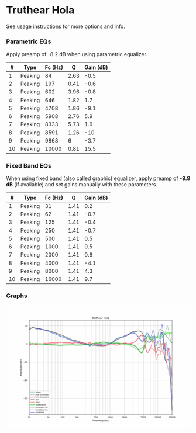 # Truthear Hola
See [usage instructions](https://github.com/jaakkopasanen/AutoEq#usage) for more options and info.

### Parametric EQs
Apply preamp of -8.2 dB when using parametric equalizer.

|   # | Type    |   Fc (Hz) |    Q |   Gain (dB) |
|-----|---------|-----------|------|-------------|
|   1 | Peaking |        84 | 2.63 |        -0.5 |
|   2 | Peaking |       197 | 0.41 |        -0.6 |
|   3 | Peaking |       602 | 3.96 |        -0.8 |
|   4 | Peaking |       646 | 1.82 |         1.7 |
|   5 | Peaking |      4708 | 1.86 |        -9.1 |
|   6 | Peaking |      5908 | 2.76 |         5.9 |
|   7 | Peaking |      8333 | 5.73 |         1.6 |
|   8 | Peaking |      8591 | 1.26 |       -10   |
|   9 | Peaking |      9868 | 6    |        -3.7 |
|  10 | Peaking |     10000 | 0.81 |        15.5 |

### Fixed Band EQs
When using fixed band (also called graphic) equalizer, apply preamp of **-9.9 dB** (if available) and set gains manually with these parameters.

|   # | Type    |   Fc (Hz) |    Q |   Gain (dB) |
|-----|---------|-----------|------|-------------|
|   1 | Peaking |        31 | 1.41 |         0.2 |
|   2 | Peaking |        62 | 1.41 |        -0.7 |
|   3 | Peaking |       125 | 1.41 |        -0.4 |
|   4 | Peaking |       250 | 1.41 |        -0.7 |
|   5 | Peaking |       500 | 1.41 |         0.5 |
|   6 | Peaking |      1000 | 1.41 |         0.5 |
|   7 | Peaking |      2000 | 1.41 |         0.8 |
|   8 | Peaking |      4000 | 1.41 |        -4.1 |
|   9 | Peaking |      8000 | 1.41 |         4.3 |
|  10 | Peaking |     16000 | 1.41 |         9.7 |

### Graphs
![](./Truthear%20Hola.png)

